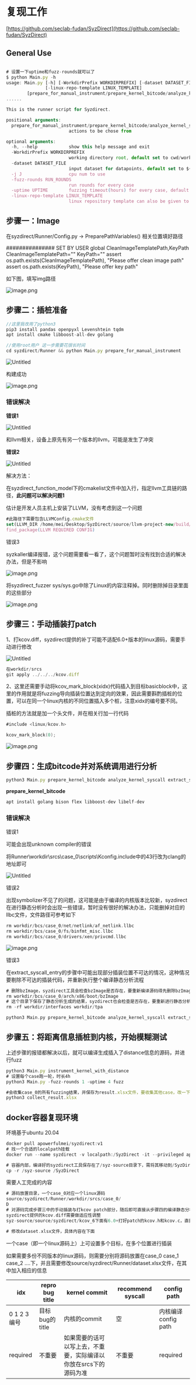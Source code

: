 # 复现工作

[https://github.com/seclab-fudan/SyzDirect](https://github.com/seclab-fudan/SyzDirect)

## General Use

```jsx

# 设置一下uptime和fuzz-rounds就可以了
$ python Main.py -h
usage: Main.py [-h] [-WorkdirPrefix WORKDIRPREFIX] [-dataset DATASET_FILE] [-j J] [-fuzz-rounds RUN_ROUNDS] [-uptime UPTIME]
               [-linux-repo-template LINUX_TEMPLATE]
		[prepare_for_manual_instrument/prepare_kernel_bitcode/analyze_kernel_syscall/extract_syscall_entry/instrument_kernel_with_distance/fuzz]
...... 

This is the runner script for Syzdirect.

positional arguments:
  prepare_for_manual_instrument/prepare_kernel_bitcode/analyze_kernel_syscall/extract_syscall_entry/instrument_kernel_with_distance/fuzz
                        actions to be chose from

optional arguments:
  -h, --help            show this help message and exit
  -WorkdirPrefix WORKDIRPREFIX
                        working directory root, default set to cwd/workdir
  -dataset DATASET_FILE
                        input dataset for datapoints, default set to ${WorkdirPrefix}/dataset.xlsx
  -j J                  cpu num to use
  -fuzz-rounds RUN_ROUNDS
                        run rounds for every case
  -uptime UPTIME        fuzzing timeout(hours) for every case, default set to 24
  -linux-repo-template LINUX_TEMPLATE
                        linux repository template can also be given to save time cloning Linux repository
```

## 步骤一：Image

在syzdirect/Runner/Config.py -> PreparePathVariables() 相关位置填好路径

############### SET BY USER
global CleanImageTemplatePath,KeyPath
CleanImageTemplatePath=""
KeyPath=""
assert os.path.exists(CleanImageTemplatePath), "Please offer clean image path"
assert os.path.exists(KeyPath), "Please offer key path"

如下图，填写img路径

![image.png](image.png)

## 步骤二：插桩准备

```jsx
//这里我改用了python3
pip3 install pandas openpyxl Levenshtein tqdm
apt install cmake libboost-all-dev golang

//使用root用户 这一步需要花很长时间
cd syzdirect/Runner && python Main.py prepare_for_manual_instrument

```

![Untitled](Untitled.png)

构建成功

![image.png](image%201.png)

### 错误解决

**错误1**

![Untitled](Untitled%201.png)

和llvm相关，设备上原先有另一个版本的llvm，可能是发生了冲突

**错误2**

![Untitled](Untitled%202.png)

解决方法：

在syzdirect_function_model下的cmakelist文件中加入行，指定llvm工具链的路径，**此问题可以解决问题1**

估计是开发人员主机上安装了LLVM，没有考虑到这一个问题

```jsx
#此路径下需要包含LLVMConfig.cmake文件
set(LLVM_DIR /home/mei/Desktop/SyzDirect/source/llvm-project-new/build/lib/cmake/llvm/) 
find_package(LLVM REQUIRED CONFIG)
```

错误3

syzkaller编译报错，这个问题需要看一看了，这个问题暂时没有找到合适的解决办法，但是不影响

![image.png](image%202.png)

将syzdirect_fuzzer sys/sys.go中除了Linux的内容注释掉。同时删除掉目录里面的这些部分

![image.png](image%203.png)

## 步骤三：手动插装打patch

1、打kcov.diff，syzdirect提供的补丁可能不适配6.0+版本的linux源码，需要手动进行修改

![Untitled](Untitled%203.png)

```jsx
在workdir/srcs
git apply ../../../kcov.diff
```

2、这里还需要手动将kcov_mark_block(xidx)代码插入到目标basicblock中，这里的作用就是将fuzzing导向插装位置达到定向的效果，因此需要斟酌插桩的位置，可以在同一个linux内核的不同位置插入多个桩，注意xidx的编号要不同。

插桩的方法就是加一个头文件，并在相关行加一行代码

```go
#include <linux/kcov.h>

kcov_mark_block(0);
```

![image.png](image%204.png)

## 步骤四：生成bitcode并对系统调用进行分析

```jsx
python3 Main.py prepare_kernel_bitcode analyze_kernel_syscall extract_syscall_entry 
```

**prepare_kernel_bitcode**

```jsx
apt install golang bison flex libboost-dev libelf-dev
```

### 错误解决

错误1

可能会出现unknown compiler的错误

将Runner\workdir\srcs\case_0\scripts\Kconfig.include中的43行改为clang的地址即可

![Untitled](Untitled%204.png)

错误2

出现symbolizer不见了的问题，这可能是由于编译的内核版本比较新，syzdirect在进行静态分析时会出现一些错误，暂时没有很好的解决办法，只能删掉对应的llbc文件，文件路径可参考如下

```go
rm workdir/bcs/case_0/net/netlink/af_netlink.llbc
rm workdir/bcs/case_0/fs/binfmt_misc.llbc  
rm workdir/bcs/case_0/drivers/xen/privcmd.llbc
```

![image.png](image%205.png)

错误3

在extract_syscall_entry的步骤中可能出现部分插装位置不可达的情况，这种情况要剔除不可达的插装代码，并重新执行整个编译静态分析流程

```go
# 删除bzImage，syzdirect工具会检查bzImage是否存在，要重新编译源码得先删除bzImage
rm workdir/bcs/case_0/arch/x86/boot/bzImage
# 这个目录下保存了静态分析生成的结果，syzdirect也会检查是否存在，要重新进行静态分析就要先删除
rm -rf workdir/interfaces workdir/tpa

python3 Main.py prepare_kernel_bitcode analyze_kernel_syscall extract_syscall_entry 

```

## 步骤五：将距离信息插桩到内核，开始模糊测试

上述步骤的报错都解决以后，就可以编译生成插入了distance信息的源码，并进行fuzz

```jsx
python3 Main.py instrument_kernel_with_distance 
# 设置每个case跑一轮，时长4h
python3 Main.py -fuzz-rounds 1 -uptime 4 fuzz

#会收集case_0的所有fuzzing结果，并保存为result.xlsx文件，要收集其他case，改一下路径就可以
python3 collect_result.xlsx
```

## docker容器复现环境

环境基于ubuntu 20.04

```go
docker pull apowerfulmei/syzdirect:v1
# 找一个合适的localpath挂载
docker run --name syzdirect -v localpath:/SyzDirect -it --privileged apowerfulmei/syzdirect:v1

# 容器内部，编译好的syzdirect工具保存在了/syz-source目录下，需将其移动到/SyzDirect
cp -r /syz-source /SyzDirect
```

需要人工完成的内容

```go
# 源码放置目录，一个case_0对应一个linux源码
source/syzdirect/Runner/workdir/srcs/case_0/
D
# 对源码完成步骤三中的手动插装与打kcov patch部分，随后即可直接从步骤四的编译静态分析开始
syzdirect提供的kcov.diff需要做适应性调整
syz-source/source/syzdirect/kcov_6下面有6.0+打好patch的kcov.h和kcov.c，直接替换到源码里的对应文件应该也可以 

# 修改dataset.xlsx文件，具体内容在下面
```

一个case（即一个linux源码上）上可设置多个目标，在多个位置进行插装

如果需要多份不同版本的linux源码，则需要分别将源码放置在case_0 case_1 case_2 ….下，并且需要修改source/syzdirect/Runner/dataset.xlsx文件，在其中加入相应的信息

| idx | repro bug title | kernel commit | recommend syscall | config path |
| --- | --- | --- | --- | --- |
| 0 1 2 3编号 | 目标bug的title | 内核的commit | 空 | 内核编译config path |
| required | 不重要 | 如果需要的话可以写上去，不重要，实际编译以你放在srcs下的源码为准 | 不重要 | required |